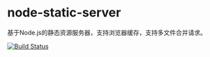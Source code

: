 # node-static-server

基于Node.js的静态资源服务器，支持浏览器缓存，支持多文件合并请求。

[![Build Status](https://travis-ci.org/eshengsky/node-static-server.svg?branch=master)](https://travis-ci.org/eshengsky/node-static-server)